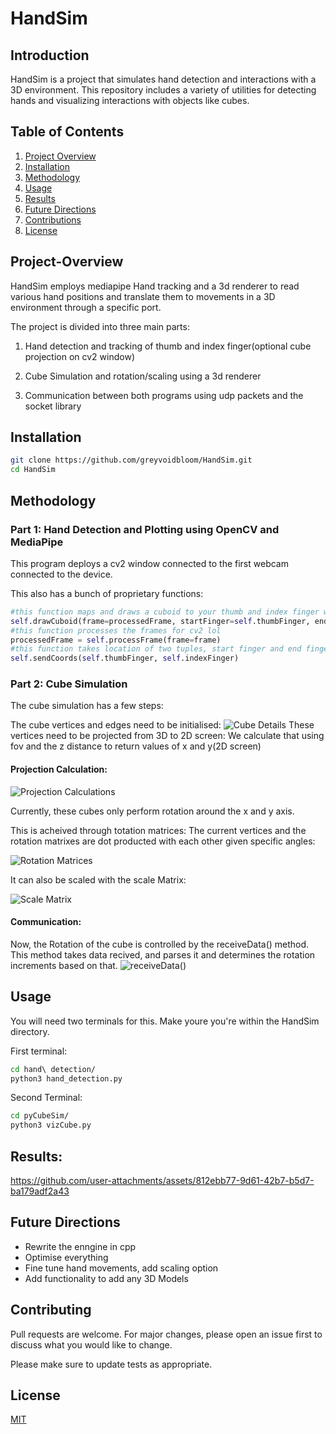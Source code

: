 # HandSim
## Introduction

HandSim is a project that simulates hand detection and interactions with a 3D environment. This repository includes a variety of utilities for detecting hands and visualizing interactions with objects like cubes.
## Table of Contents

1. [Project Overview](#project-overview)
2. [Installation](#installation)
3. [Methodology](#methodology)
4. [Usage](#usage)
5. [Results](#results)
6. [Future Directions](#future-directions)
7. [Contributions](#contributing)
8. [License](#license)


## Project-Overview
HandSim employs mediapipe Hand tracking and a 3d renderer to read various hand positions and translate them to movements in a 3D environment through a specific port.

The project is divided into three main parts:
1. Hand detection and tracking of thumb and index finger(optional cube projection on cv2 window)

2. Cube Simulation and rotation/scaling using a 3d renderer

3. Communication between both programs using udp packets and the socket library
## Installation

```bash
git clone https://github.com/greyvoidbloom/HandSim.git
cd HandSim
```
## Methodology
### Part 1: Hand Detection and Plotting using OpenCV and MediaPipe
This program deploys a cv2 window connected to the first webcam connected to the device.

This also has a bunch of proprietary functions:
```python
#this function maps and draws a cuboid to your thumb and index finger with them being the opposite vertexes of the cube
self.drawCuboid(frame=processedFrame, startFinger=self.thumbFinger, endFinger=self.indexFinger, color=self.cubeColor)
#this function processes the frames for cv2 lol
processedFrame = self.processFrame(frame=frame)
#this function takes location of two tuples, start finger and end finger, and then forwards it over a server and port
self.sendCoords(self.thumbFinger, self.indexFinger)
```
### Part 2: Cube Simulation
The cube simulation has a few steps:

The cube vertices and edges need to be initialised:
![Cube Details](assets/cubeVertEdge.png)
These vertices need to be projected from 3D to 2D screen:
We calculate that using fov and the z distance to return values of x and y(2D screen)

#### Projection Calculation:
![Projection Calculations](assets/projectionCalc.png)

Currently, these cubes only perform rotation around the x and y axis.

This is acheived through totation matrices:
The current vertices and the rotation matrixes are dot producted with each other given specific angles:

![Rotation Matrices](assets/rotationMatrices.png)

It can also be scaled with the scale Matrix:

![Scale Matrix](assets/scaleMatrix.png)

#### Communication:
Now, the Rotation of the cube is controlled by the receiveData() method. This method takes data recived, and parses it and determines the rotation increments based on that.
![receiveData()](assets/receiveData.png)
## Usage
You will need two terminals for this.
Make youre you're within the HandSim directory.


First terminal:
```bash
cd hand\ detection/
python3 hand_detection.py
```
Second Terminal:
```bash
cd pyCubeSim/
python3 vizCube.py
```
## Results:
https://github.com/user-attachments/assets/812ebb77-9d61-42b7-b5d7-ba179adf2a43

## Future Directions
- Rewrite the enngine in cpp
- Optimise everything
- Fine tune hand movements, add scaling option
- Add functionality to add any 3D Models

## Contributing

Pull requests are welcome. For major changes, please open an issue first
to discuss what you would like to change.

Please make sure to update tests as appropriate.

## License

[MIT](LICENSE)